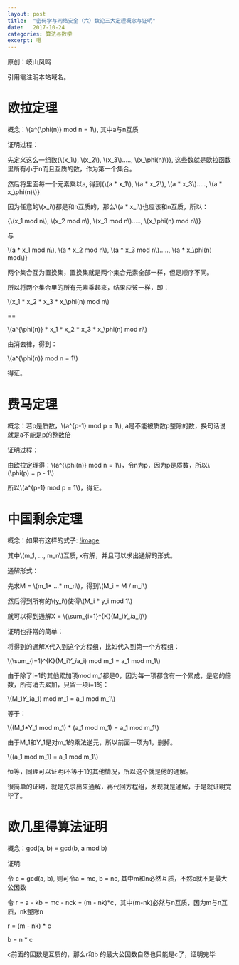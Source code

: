 ```yaml
---
layout: post
title:  "密码学与网络安全（六）数论三大定理概念与证明"
date:   2017-10-24
categories: 算法与数学
excerpt: 嗯
---
```

<script src="https://cdnjs.cloudflare.com/ajax/libs/mathjax/2.7.1/MathJax.js?config=default" id=""></script>

原创：岐山凤鸣

引用需注明本站域名。

# 欧拉定理

概念：\\(a^{\phi(n)} mod n = 1\\), 其中a与n互质

证明过程：

先定义这么一组数{\\(x_1\\), \\(x_2\\), \\(x_3\\)....., \\(x_\phi(n)\\)}, 这些数就是欧拉函数里所有小于n而且互质的数，作为第一个集合。

然后将里面每一个元素乘以a, 得到{\\(a * x_1\\), \\(a * x_2\\), \\(a * x_3\\)....., \\(a * x_\phi(n)\\)}

因为任意的\\(x_i\\)都是和n互质的，那么\\(a * x_i\\)也应该和n互质，所以：

{\\(x_1 mod n\\), \\(x_2 mod n\\), \\(x_3 mod n\\)....., \\(x_\phi(n) mod n\\)}

与

\\(a * x_1 mod n\\), \\(a * x_2 mod n\\), \\(a * x_3 mod n\\)....., \\(a * x_\phi(n) mod\\)}

两个集合互为置换集，置换集就是两个集合元素全部一样，但是顺序不同。

所以将两个集合里的所有元素乘起来，结果应该一样，即：

\\(x_1 * x_2 * x_3 * x_\phi(n) mod n\\)

==

\\(a^{\phi(n)} * x_1 * x_2 * x_3 * x_\phi(n) mod n\\)

由消去律，得到：

\\(a^{\phi(n)} mod n = 1\\)

得证。


# 费马定理

概念：若p是质数，\\(a^{p-1} mod p = 1\\), a是不能被质数p整除的数，换句话说就是a不能是p的整数倍

证明过程：

由欧拉定理得：\\(a^{\phi(n)} mod n = 1\\)，令n为p，因为p是质数，所以\\(\phi(p) = p - 1\\)

所以\\(a^{p-1} mod p = 1\\)，得证。

# 中国剩余定理

概念：如果有这样的式子: [!image](/img/chineseRemain.png)

其中\\(m_1, ..., m_n\\)互质, x有解，并且可以求出通解的形式。

通解形式：

先求M = \\(m_1* ...* m_n\\)，得到\\(M_i = M / m_i\\)

然后得到所有的\\(y_i\\)使得\\(M_i * y_i mod 1\\)

就可以得到通解X = \\(\sum_{i=1}^{K}(M_i*Y_i*a_i)\\)


证明也非常的简单：

将得到的通解X代入到这个方程组，比如代入到第一个方程组：

\\(\sum_{i=1}^{K}(M_i*Y_i*a_i) mod m_1 = a_1 mod m_1\\)

由于除了i=1的其他累加项mod m_1都是0，因为每一项都含有一个累成，是它的倍数，所有消去累加，只留一项i=1的：

\\(M_1*Y_1*a_1) mod m_1 = a_1 mod m_1\\)

等于：

\\((M_1*Y_1 mod m_1) * (a_1 mod m_1) = a_1 mod m_1\\)

由于M_1和Y_1是对m_1的乘法逆元，所以前面一项为1，删掉。

\\((a_1 mod m_1) = a_1 mod m_1\\)

恒等，同理可以证明i不等于1的其他情况，所以这个就是他的通解。

很简单的证明，就是先求出来通解，再代回方程组，发现就是通解，于是就证明完毕了。

# 欧几里得算法证明

概念：gcd(a, b) = gcd(b, a mod b)

证明:

令 c = gcd(a, b), 则可令a = mc, b = nc, 其中m和n必然互质，不然c就不是最大公因数

令 r = a - kb = mc - nck = (m - nk)*c，其中(m-nk)必然与n互质，因为m与n互质，nk整除n

r = (m - nk) * c

b = n        * c

c前面的因数是互质的，那么r和b 的最大公因数自然也只能是c了，证明完毕




